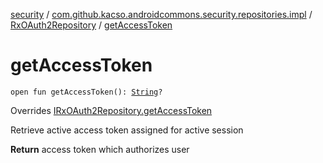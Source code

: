 [security](../../index.md) / [com.github.kacso.androidcommons.security.repositories.impl](../index.md) / [RxOAuth2Repository](index.md) / [getAccessToken](./get-access-token.md)

# getAccessToken

`open fun getAccessToken(): `[`String`](https://kotlinlang.org/api/latest/jvm/stdlib/kotlin/-string/index.html)`?`

Overrides [IRxOAuth2Repository.getAccessToken](../../com.github.kacso.androidcommons.security.repositories/-i-rx-o-auth2-repository/get-access-token.md)

Retrieve active access token assigned for active session

**Return**
access token which authorizes user

